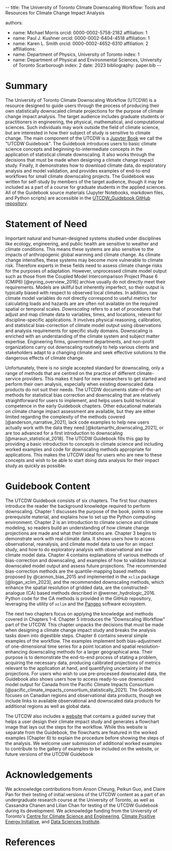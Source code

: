 --
title: The University of Toronto Climate Downscaling Workflow: Tools and Resources for Climate Change Impact Analysis

authors:
- name: Michael Morris
  orcid: 0000-0002-5758-2182
  affiliation: 1
- name: Paul J. Kushner
  orcid: 0000-0002-6404-4518
  affiliation: 1
- name: Karen L. Smith
  orcid: 0000-0002-4652-6310
  affiliation: 2
affiliations:
- name: Department of Physics, University of Toronto
  index: 1
- name: Department of Physical and Environmental Sciences, University of Toronto Scarborough
  index: 2
date: 2023
bibliography: paper.bib
--

# Summary

The University of Toronto Climate Downscaling Workflow (UTCDW) is a resource designed to guide users through the process of producing their own statistically downscaled climate projections for the purpose of climate change impact analysis. The target audience includes graduate students or practitioners in engineering, the physical, mathematical, and computational sciences. Such individuals may work outside the field of climate science, but are interested in how their subject of study is sensitive to climate change. The main component of the UTCDW is a [Jupyter Book](https://utcdw.physics.utoronto.ca/UTCDW_Guidebook/README.html) we call the "UTCDW Guidebook". The Guidebook introduces users to basic climate science concepts and beginning-to-intermediate concepts in the application of statistical climate downscaling. It also works through the decisions that must be made when designing a climate change impact study. Finally, it demonstrates how to download climate data, do exploratory analysis and model validation, and provides examples of end-to-end workflows for small climate downscaling projects. The Guidebook was written for self-study by members of the target audience, though it may be included as a part of a course for graduate students in the applied sciences. All of the Guidebook source materials (Jupyter Notebooks, markdown files, and Python scripts) are accessible in the [UTCDW_Guidebook GitHub repository](https://github.com/mikemorris12/UTCDW_Guidebook).

# Statement of Need

Important natural and human-designed systems studied under disciplines like ecology, engineering, and public health are sensitive to weather and climate conditions. This means these systems are also sensitive to the impacts of anthropogenic global warming and climate change. As climate change intensifies, these systems may become more vulnerable to climate risk. Therefore experts in these fields need to assess climate change risks for the purposes of adaptation. However, unprocessed climate model output such as those from the Coupled Model Intercomparison Project Phase 6 (CMIP6) [@eyring_overview_2016] archive usually do not directly meet their requirements. Models are skillful but inherently imperfect, so their output is typically biased with respect to observed local climates. In addition, raw climate model variables do not directly correspond to useful metrics for calculating loads and hazards are are often not available on the required spatial or temporal scales. *Downscaling* refers to a set of procedures that adjust and map climate data to variables, times, and locations, relevant for discipline-specific applications. It involves physical reasoning, calibration, and statistical bias-correction of climate model output using observations and analysis requirements for specific study domains. Downscaling is enriched with an understanding of the climate system and subject matter expertise. Engineering firms, government departments, and non-profit organizations carry out downscaling routinely to help various clients and stakeholders adapt to a changing climate and seek effective solutions to the dangerous effects of climate change. 

Unfortunately, there is no single accepted standard for downscaling, only a range of methods that are centred on the practice of different climate-service providers. This makes it hard for new researchers to get started and perform their own analysis, especially when existing downscaled data products do not suit their needs. The UTCDW documents state-of-the-art methods for statistical bias correction and downscaling that are relatively straightforward for users to implement, and helps users build technical competence in the early Guidebook chapters. Other educational materials on climate change impact assessment are available, but they are either limited regarding the complexity of the methods covered [@anderson_narrative_2021], lack code examples to help new users actually work with the data they need [@kotamarthi_downscaling_2021], or are too advanced for a first introduction to downscaling [@maraun_statistical_2018]. The UTCDW Guidebook fills this gap by providing a basic introduction to concepts in climate science and including worked examples and code for downscaling methods appropriate for applications. This makes the UTCDW ideal for users who are new to these concepts and wish to be able to start doing data analysis for their impact study as quickly as possible.

# Guidebook Content

The UTCDW Guidebook consists of six chapters. The first four chapters introduce the reader the background knowledge required to perform downscaling. Chapter 1 discusses the purpose of the book, points to some prerequisite material, and explains how to set up the Python computing environment. Chapter 2 is an introduction to climate science and climate modeling, so readers build an understanding of how climate change projections are made and what their limitations are. Chapter 3 begins to demonstrate work with real climate data. It shows users how to access observational, reanalysis, and climate model data to use for an impact study, and how to do exploratory analysis with observational and raw climate model data. Chapter 4 contains explanations of various methods of bias-correction and downscaling, and examples of how to validate historical downscaled model output and assess future projections. The recommended bias-correction methods are the quantile-mapping based methods proposed by @cannon_bias_2015 and implemented in the ``xclim`` package [@logan_xclim_2023], and the recommended downscaling methods, which enhance the spatial resolution of gridded data, are the constructed-analogue (CA) based methods described in @werner_hydrologic_2016. Python code for the CA methods is provided in the GitHub repository, leveraging the utility of ``xclim`` and the [Pangeo](https://pangeo.io/packages.html) software ecosystem.

The next two chapters focus on applying the knowledge and methods covered in Chapters 1-4. Chapter 5 introduces the "Downscaling Workflow" part of the UTCDW. This chapter unpacks the decisions that must be made when designing a climate change impact study and breaks the analysis tasks down into digestible steps. Chapter 6 contains several simple examples of the workflow. The examples implement both bias-adjustment of one-dimensional time series for a point location and spatial resolution-enhancing downscaling methods for a larger geographical area. Their purpose is to demonstrate the end-to-end process of stating a problem, acquiring the necessary data, producing calibrated projections of metrics relevant to the application at hand, and quantifying uncertainty in the projections. For users who wish to use pre-processed downscaled data, the Guidebook also shows users how to access ready-to-use downscaled model output for Canada from the Pacific Climate Impacts Consortium [@pacific_climate_impacts_consortium_statistically_2021]. The Guidebook focuses on Canadian regions and observational data products, though we include links to available observational and downscaled data products for additional regions as well as global data. 

The UTCDW also includes a [website](https://utcdw.physics.utoronto.ca/) that contains a guided survey that helps a user design their climate impact study and generates a flowchart image that lays out the steps for the workflow. While this website is separate from the Guidebook, the flowcharts are featured in the worked examples (Chapter 6) to explain the procedure before showing the steps of the analysis. We welcome user submission of additional worked examples to contribute to the gallery of examples to be included on the website, or future versions of the UTCDW Guidebook

# Acknowledgements

We acknowledge contributions from Anson Cheung, Peikun Guo, and Claire Pan for their testing of initial versions of the UTCDW content as a part of an undergraduate research course at the University of Toronto, as well as Cassandra Chanen and Lilian Chan for testing of the UTCDW Guidebook during its development. We acknowledge funding from the University of Toronto's [Centre for Climate Science and Engineering](https://uoftcse.ca/), [Climate Positive Energy Initiative](https://cpe.utoronto.ca/), and [Data Sciences Institute](https://datasciences.utoronto.ca/).

# References